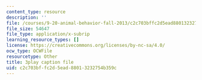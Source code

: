 ```yaml
---
content_type: resource
description: ''
file: /courses/9-20-animal-behavior-fall-2013/c2c703bffc2d5ead88013232754b359c_472227.vtt
file_size: 54647
file_type: application/x-subrip
learning_resource_types: []
license: https://creativecommons.org/licenses/by-nc-sa/4.0/
ocw_type: OCWFile
resourcetype: Other
title: 3play caption file
uid: c2c703bf-fc2d-5ead-8801-3232754b359c
---
```

